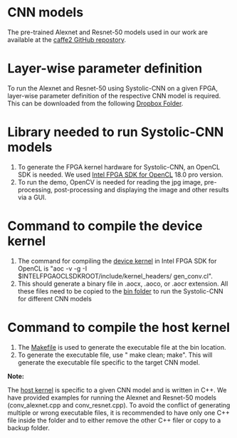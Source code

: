 # CNN models
The pre-trained Alexnet and Resnet-50 models used in our work are available at the [caffe2 GitHub repostory](https://github.com/facebookarchive/models).

# Layer-wise parameter definition 
To run the Alexnet and Resnet-50 using Systolic-CNN on a given FPGA, layer-wise parameter definition of the respective CNN model is required. This can be downloaded from the following [Dropbox Folder](https://www.dropbox.com/sh/lt3ytk6zzq5qxsr/AADzwfkLFSJrd7Ld3LRQmn-ya?dl=0).


# Library needed to run Systolic-CNN models
1. To generate the FPGA kernel hardware for Systolic-CNN, an OpenCL SDK is needed. We used [Intel FPGA SDK for OpenCL](https://www.intel.com/content/www/us/en/software/programmable/sdk-for-opencl/overview.html) 18.0 pro version. 
2. To run the demo, OpenCV is needed for reading the jpg image, pre-processing, post-processing and displaying the image and other results via a GUI. 

# Command to compile the device kernel
1. The command for compiling the [device kernel](https://github.com/PSCLab-ASU/Systolic-CNN/tree/master/conv/conv/conv/device) in Intel FPGA SDK for OpenCL is "aoc -v -g -I $INTELFPGAOCLSDKROOT/include/kernel_headers/ gen_conv.cl".
2. This should generate a binary file in .aocx, .aoco, or .aocr extension. All these files need to be copied to the [bin folder](conv/conv/conv/bin) to run the Systolic-CNN for different CNN models

# Command to compile the host kernel
1. The [Makefile](conv/conv/conv/Makefile) is used to generate the executable file at the bin location.
2. To generate the executable file, use " make clean; make". This will generate the executable file specific to the target CNN model.

**Note:**

The [host kernel](conv/conv/conv/host/src) is specific to a given CNN model and is written in C++. We have provided examples for running the Alexnet and Resnet-50 models (conv_alexnet.cpp and conv_resnet.cpp). To avoid the conflict of generating multiple or wrong executable files, it is recommended to have only one C++ file inside the folder and to either remove the other C++ filer or copy to a backup folder. 
